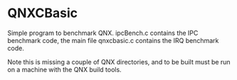 # QNXCBasic

Simple program to benchmark QNX. ipcBench.c contains the IPC benchmark code, the main file qnxcbasic.c contains the IRQ benchmark code.

Note this is missing a couple of QNX directories, and to be built must be run on a machine with the QNX build tools.
